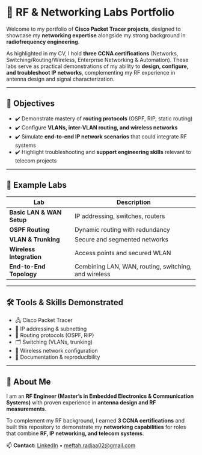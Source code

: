 # 🚀 RF & Networking Labs Portfolio

Welcome to my portfolio of **Cisco Packet Tracer projects**, designed to showcase my **networking expertise** alongside my strong background in **radiofrequency engineering**.  

As highlighted in my CV, I hold **three CCNA certifications** (Networks, Switching/Routing/Wireless, Enterprise Networking & Automation). These labs serve as practical demonstrations of my ability to **design, configure, and troubleshoot IP networks**, complementing my RF experience in antenna design and signal characterization.  

---

## 🎯 Objectives
- ✔️ Demonstrate mastery of **routing protocols** (OSPF, RIP, static routing)  
- ✔️ Configure **VLANs, inter-VLAN routing, and wireless networks**  
- ✔️ Simulate **end-to-end IP network scenarios** that could integrate RF systems  
- ✔️ Highlight troubleshooting and **support engineering skills** relevant to telecom projects  

---

## 🧪 Example Labs
| Lab | Description |
|-----|-------------|
| **Basic LAN & WAN Setup** | IP addressing, switches, routers |
| **OSPF Routing** | Dynamic routing with redundancy |
| **VLAN & Trunking** | Secure and segmented networks |
| **Wireless Integration** | Access points and secured WLAN |
| **End-to-End Topology** | Combining LAN, WAN, routing, switching, and wireless |

---

## 🛠 Tools & Skills Demonstrated
- 🖧 Cisco Packet Tracer  
- 📡 IP addressing & subnetting  
- 🔀 Routing protocols (OSPF, RIP)  
- 🗂 Switching (VLANs, trunking)  
- 📶 Wireless network configuration  
- 📝 Documentation & reproducibility  

---

## 👤 About Me
I am an **RF Engineer (Master’s in Embedded Electronics & Communication Systems)** with proven experience in **antenna design and RF measurements**.  

To complement my RF background, I earned **3 CCNA certifications** and built this repository to demonstrate my **networking capabilities** for roles that combine **RF, IP networking, and telecom systems**.  

📫 **Contact:** [LinkedIn](https://www.linkedin.com/in/radjaa-meftah) • meftah.radjaa02@gmail.com

